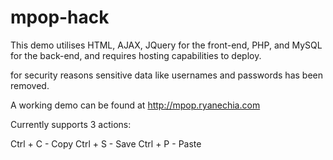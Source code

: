 # mpop-hack

This demo utilises HTML, AJAX, JQuery for the front-end,
PHP, and MySQL for the back-end, and requires hosting capabilities to deploy.

for security reasons sensitive data like usernames and passwords has been removed.

A working demo can be found at http://mpop.ryanechia.com

Currently supports 3 actions: 

Ctrl + C - Copy
Ctrl + S - Save
Ctrl + P - Paste
